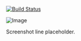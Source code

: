 [![Build Status](https://dev.azure.com/hxlnt/nes-pipeline/_apis/build/status/hxlnt.nes-pipeline?branchName=master)](https://dev.azure.com/hxlnt/nes-pipeline/_build/latest?definitionId=3&branchName=master)

![Image](https://raw.githubusercontent.com/hxlnt/nes-pipeline/master/build/screenshot.png)

Screenshot line placeholder.
